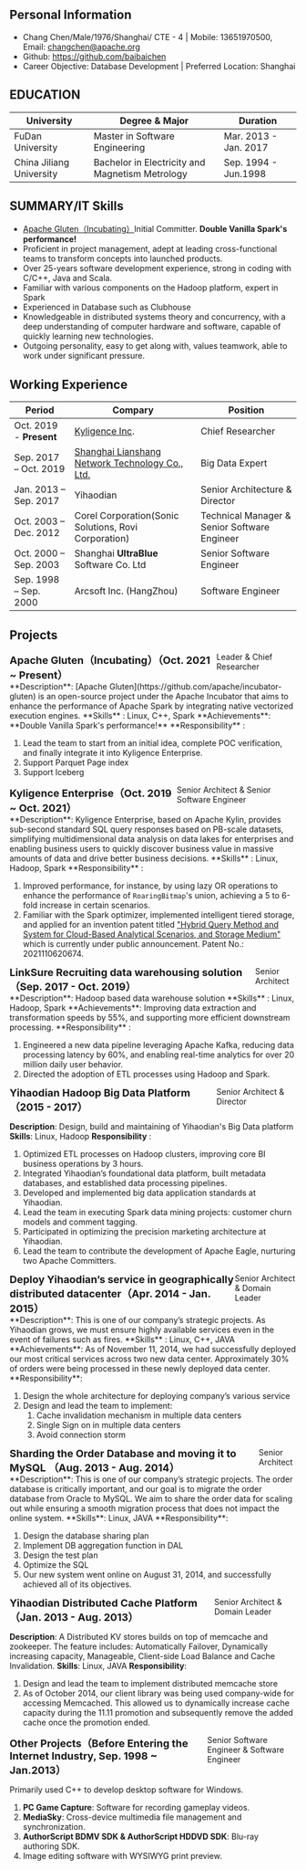 ## Personal Information

- Chang Chen/Male/1976/Shanghai/ CTE - 4 | Mobile: 13651970500, Email: changchen@apache.org
- Github: https://github.com/baibaichen
- Career Objective:  Database Development  | Preferred Location: Shanghai

## EDUCATION

| University            | Degree & Major | Duration      |
| ------------------------- | -------------- | ----------------- |
| FuDan University | Master in Software Engineering | Mar. 2013 - Jan. 2017 |
| China Jiliang University              | Bachelor in Electricity and Magnetism Metrology | Sep. 1994 - Jun.1998 |

## SUMMARY/IT Skills
-   [Apache Gluten（Incubating）](https://github.com/apache/incubator-gluten)Initial Committer. **Double Vanilla Spark's performance!**
-   Proficient in project management, adept at leading cross-functional teams to transform concepts into launched products.
-   Over 25-years software development experience, strong in coding with C/C++, Java and Scala.
-   Familiar with various components on the Hadoop platform, expert in Spark
-   Experienced in Database such as Clubhouse
-   Knowledgeable in distributed systems theory and concurrency, with a deep understanding of computer hardware and software, capable of quickly learning new technologies.
-   Outgoing personality, easy to get along with, values teamwork, able to work under significant pressure.

## Working Experience

| Period          | Compary                                                                     | Position                             |
|---------------------|---------------------------------------------------------------------------------|------------------------------------------|
| Oct. 2019 - **Present** | [Kyligence Inc](https://kyligence.io/).                                         | Chief Researcher             |
| Sep. 2017 – Oct. 2019 | [Shanghai Lianshang Network Technology Co., Ltd.](https://www.wifi.com/) | Big Data Expert                 |
| Jan. 2013 – Sep. 2017 | Yihaodian                                                               | Senior Architecture &  Director |
| Oct. 2003 – Dec. 2012   | Corel Corporation(Sonic Solutions, Rovi Corporation) | Technical Manager & Senior Software Engineer |
| Oct. 2000 – Sep. 2003   | Shanghai **UltraBlue** Software Co. Ltd             | Senior Software Engineer   |
| Sep. 1998 – Sep. 2000   | Arcsoft Inc. (HangZhou)                                                         | Software Engineer       |

## Projects
<div style="display: flex; justify-content: space-between;">
  <div style="font-size: 18px;"><strong>Apache Gluten（Incubating）（Oct. 2021 ~ Present）</strong></div>
  <div>Leader & Chief Researcher</div>
</div>
**Description**: [Apache Gluten](https://github.com/apache/incubator-gluten) is an open-source project under the Apache Incubator that aims to enhance the performance of Apache Spark by integrating native vectorized execution engines. 
**Skills** : Linux, C++, Spark
**Achievements**:  **Double Vanilla Spark's performance!**
**Responsibility** :

1. Lead the team to start from an initial idea, complete POC verification, and finally integrate it into Kyligence Enterprise. 
1. Support Parquet Page index
1. Support Iceberg

<div style="display: flex; justify-content: space-between;">
  <div style="font-size: 18px;"><strong>Kyligence Enterprise（Oct. 2019 ~ Oct. 2021）</strong></div>
  <div>Senior Architect & Senior Software Engineer</div>
</div>
**Description**: Kyligence Enterprise, based on Apache Kylin, provides sub-second standard SQL query responses based on PB-scale datasets, simplifying multidimensional data analysis on data lakes for enterprises and enabling business users to quickly discover business value in massive amounts of data and drive better business decisions.
**Skills** : Linux, Hadoop, Spark
**Responsibility** : 

1. Improved performance, for instance, by using lazy OR operations to enhance the performance of `RoaringBitmap`'s union, achieving a 5 to 6-fold increase in certain scenarios.
2. Familiar with the Spark optimizer, implemented intelligent tiered storage, and applied for an invention patent titled ["Hybrid Query Method and System for Cloud-Based Analytical Scenarios, and Storage Medium"](https://patents.google.com/patent/CN113918561A/zh) which is currently under public announcement. Patent No.: 2021110620674.

<div style="display: flex; justify-content: space-between;">
  <div style="font-size: 18px;"><strong>LinkSure Recruiting data warehousing solution（Sep. 2017 - Oct. 2019）</strong></div>
  <div>Senior Architect</div>
</div>
**Description**: Hadoop based data warehouse solution
**Skills** : Linux, Hadoop, Spark
**Achievements**:  Improving data extraction and transformation speeds by 55%, and supporting more efficient downstream processing. 
**Responsibility** : 

1.  Engineered a new data pipeline leveraging Apache Kafka, reducing data processing latency by 60%, and enabling real-time analytics for over 20 million daily user behavior.
2. Directed the adoption of ETL processes using Hadoop and Spark.

<div style="display: flex; justify-content: space-between;">
  <div style="font-size: 18px;"><strong>Yihaodian Hadoop Big Data Platform（2015 - 2017）</strong></div>
  <div>Senior Architect & Director</div>
</div>

**Description**: Design, build and maintaining of Yihaodian's Big Data platform
**Skills**: Linux, Hadoop
**Responsibility** : 

1. Optimized ETL processes on Hadoop clusters, improving core BI business operations by 3 hours.
2. Integrated Yihaodian’s foundational data platform, built metadata databases, and established data processing pipelines.
3. Developed and implemented big data application standards at Yihaodian.
4. Lead the team in executing Spark data mining projects: customer churn models and comment tagging.
5. Participated in optimizing the precision marketing architecture at Yihaodian.
6. Lead the team to contribute the development of Apache Eagle, nurturing two Apache Committers.

<div style="display: flex; justify-content: space-between;">
  <div style="font-size: 18px;"><strong>Deploy Yihaodian’s service in geographically distributed datacenter（Apr. 2014 - Jan. 2015）</strong></div>
  <div>Senior Architect & Domain Leader</div>
</div>
**Description**: This is one of our company’s strategic projects. As Yihaodian grows, we must ensure highly available services even in the event of failures such as fires. 
**Skills** : Linux, C++, JAVA
**Achievements**: As of November 11, 2014, we had successfully deployed our most critical services across two new data center. Approximately 30% of orders were being processed in these newly deployed data center. 
**Responsibility**:

1. Design the whole architecture for deploying company’s various service
2. Design and lead the team to implement: 
   1. Cache invalidation mechanism in multiple data centers  
   2. Single Sign on in multiple data centers 
   3. Avoid connection storm

<div style="display: flex; justify-content: space-between;">
  <div style="font-size: 18px;"><strong>Sharding the Order Database and moving it to MySQL （Aug. 2013 - Aug. 2014）</strong></div>
  <div>Senior Architect</div>
</div>
**Description**: This is one of our company’s strategic projects. The order database is critically important, and our goal is to migrate the order database from Oracle to MySQL. We aim to share the order data for scaling out while ensuring a smooth migration process that does not impact the online system.
**Skills**: Linux, JAVA
**Responsibility**: 

1. Design the database sharing plan 
1. Implement DB aggregation function in DAL 
1. Design the test plan 
1. Optimize the SQL 
1. Our new system went online on August 31, 2014, and successfully achieved all of its objectives. 

<div style="display: flex; justify-content: space-between;">
  <div style="font-size: 18px;"><strong>Yihaodian Distributed Cache Platform（Jan. 2013 - Aug. 2013）</strong></div>
  <div>Senior Architect & Domain Leader</div>
</div>

**Description**: A Distributed KV stores builds on top of memcache and zookeeper. The feature includes: Automatically Failover, Dynamically increasing capacity, Manageable, Client-side Load Balance and Cache Invalidation.
**Skills**: Linux, JAVA
**Responsibility**: 

1. Design and lead the team to implement distributed memcache store 
2. As of October 2014, our client library was being used company-wide for accessing Memcached. This allowed us to dynamically increase cache capacity during the 11.11 promotion and subsequently remove the added cache once the promotion ended.

<div style="display: flex; justify-content: space-between;">
  <div style="font-size: 18px;"><strong>Other Projects（Before Entering the Internet Industry, Sep. 1998 ~ Jan.2013）</strong></div>
  <div>Senior Software Engineer & Software Engineer</div>
</div>

Primarily used C++ to develop desktop software for Windows.

1. **PC Game Capture**: Software for recording gameplay videos.
2. **MediaSky**: Cross-device multimedia file management and synchronization.
3. **AuthorScript BDMV SDK & AuthorScript HDDVD SDK**: Blu-ray authoring SDK.
4. Image editing software with WYSIWYG print preview.